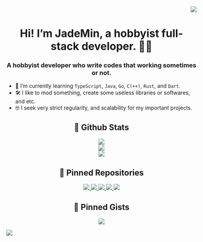 <div align="right">
	<a href="#profile-views">
		<img id="profile-views" src="https://komarev.com/ghpvc/?username=JadeMin&style=flat"/>
	</a>
</div>


<h1 align="center">Hi! I’m JadeMin, a hobbyist full-stack developer. 👨‍💻</h1>
<h3 align="center">A hobbyist developer who write codes that working sometimes or not.</h3>

- 🌱 I’m currently learning `TypeScript`, `Java`, `Go`, `C(++)`, `Rust`, and `Dart`.
- 🛠 I like to mod something, create some useless libraries or softwares, and etc.
- 🤓 I seek very strict regularity, and scalability for my important projects.


<h2 align="center">📖 Github Stats</h2>
<div align="center" id="github-stats">
	<div>
		<a href="#github-stats">
			<img src="https://github-readme-stats.vercel.app/api?username=JadeMin&include_all_commits=true&count_private=true&hide=issues&show_icons=true&rank_icon=github&hide_border=true&title_color=fff&text_color=fff&icon_color=fff&bg_color=30,e96443,904e95"/>
		</a>
	</div>
	<div>
		<a href="#github-stats">
			<img src="https://github-readme-stats.vercel.app/api/wakatime?username=JadeMin&hide_border=true&title_color=fff&text_color=fff&bg_color=30,e96443,904e95"/>
		</a>
	</div>
	<div>
		<a href="#github-stats">
			<img src="https://github-readme-stats.vercel.app/api/top-langs/?username=JadeMin&layout=normal&langs_count=20&hide_border=true&bg_color=30,e96443,904e95&title_color=fff&text_color=fff"/>
		</a>
	</div>
</div>


<h2 align="center">📌 Pinned Repositories</h2>
<div align="center" id="pinned-repos">
	<a href="https://github.com/JadeMin/aternos-afkbot/">
		<img src="https://github-readme-stats.vercel.app/api/pin/?username=JadeMin&repo=aternos-afkbot&theme=dark"/>
	</a>
	<a href="https://github.com/JadeMin/mcods/">
		<img src="https://github-readme-stats.vercel.app/api/pin/?username=JadeMin&repo=MCods&theme=dark"/>
	</a>
	<a href="https://github.com/JadeMin/battletrident/">
		<img src="https://github-readme-stats.vercel.app/api/pin/?username=JadeMin&repo=battletrident&theme=dark"/>
	</a>
	<a href="https://github.com/JadeMin/battletrident-datapack/">
		<img src="https://github-readme-stats.vercel.app/api/pin/?username=JadeMin&repo=battletrident-datapack&theme=dark"/>
	</a>
	<a href="https://github.com/JadeMin/BetterDiscordPlugins/">
		<img src="https://github-readme-stats.vercel.app/api/pin/?username=JadeMin&repo=BetterDiscordPlugins&theme=dark"/>
	</a>
</div>

<h2 align="center">📌 Pinned Gists</h2>
<div align="center">
	<a href="https://gist.github.com/vanyle/edbdd0c28a0150af3b905b99a4c48f00">
		<img src="https://github-readme-stats.vercel.app/api/gist?id=edbdd0c28a0150af3b905b99a4c48f00&show_owner=true&theme=dark"/>
	</a>
</div>

![](https://hit.yhype.me/github/profile?user_id=36400787)
